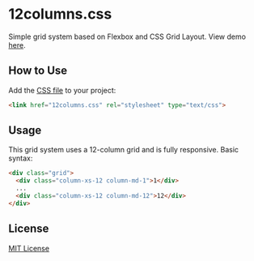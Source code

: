 # 12columns.css

Simple grid system based on Flexbox and CSS Grid Layout. View demo [here](https://kathykato.github.io/12columns).

## How to Use

Add the [CSS file](https://raw.githubusercontent.com/kathykato/12columns/master/12columns.css) to your project:
```html
<link href="12columns.css" rel="stylesheet" type="text/css">
```

## Usage

This grid system uses a 12-column grid and is fully responsive. Basic syntax:
```html
<div class="grid">
  <div class="column-xs-12 column-md-1">1</div>
  ...
  <div class="column-xs-12 column-md-12">12</div>
</div>
```

## License
[MIT License](https://opensource.org/licenses/MIT)
